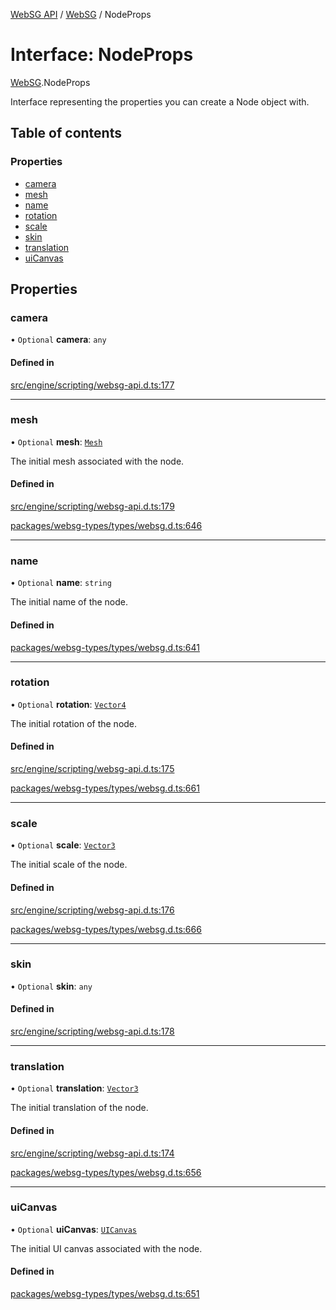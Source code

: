 [WebSG API](../README.md) / [WebSG](../modules/WebSG.md) / NodeProps

# Interface: NodeProps

[WebSG](../modules/WebSG.md).NodeProps

Interface representing the properties you can create a Node object with.

## Table of contents

### Properties

- [camera](WebSG.NodeProps.md#camera)
- [mesh](WebSG.NodeProps.md#mesh)
- [name](WebSG.NodeProps.md#name)
- [rotation](WebSG.NodeProps.md#rotation)
- [scale](WebSG.NodeProps.md#scale)
- [skin](WebSG.NodeProps.md#skin)
- [translation](WebSG.NodeProps.md#translation)
- [uiCanvas](WebSG.NodeProps.md#uicanvas)

## Properties

### camera

• `Optional` **camera**: `any`

#### Defined in

[src/engine/scripting/websg-api.d.ts:177](https://github.com/thirdroom/thirdroom/blob/c8b57e0e/src/engine/scripting/websg-api.d.ts#L177)

___

### mesh

• `Optional` **mesh**: [`Mesh`](../classes/WebSG.Mesh.md)

The initial mesh associated with the node.

#### Defined in

[src/engine/scripting/websg-api.d.ts:179](https://github.com/thirdroom/thirdroom/blob/c8b57e0e/src/engine/scripting/websg-api.d.ts#L179)

[packages/websg-types/types/websg.d.ts:646](https://github.com/thirdroom/thirdroom/blob/c8b57e0e/packages/websg-types/types/websg.d.ts#L646)

___

### name

• `Optional` **name**: `string`

The initial name of the node.

#### Defined in

[packages/websg-types/types/websg.d.ts:641](https://github.com/thirdroom/thirdroom/blob/c8b57e0e/packages/websg-types/types/websg.d.ts#L641)

___

### rotation

• `Optional` **rotation**: [`Vector4`](../classes/WebSG.Vector4.md)

The initial rotation of the node.

#### Defined in

[src/engine/scripting/websg-api.d.ts:175](https://github.com/thirdroom/thirdroom/blob/c8b57e0e/src/engine/scripting/websg-api.d.ts#L175)

[packages/websg-types/types/websg.d.ts:661](https://github.com/thirdroom/thirdroom/blob/c8b57e0e/packages/websg-types/types/websg.d.ts#L661)

___

### scale

• `Optional` **scale**: [`Vector3`](../classes/WebSG.Vector3.md)

The initial scale of the node.

#### Defined in

[src/engine/scripting/websg-api.d.ts:176](https://github.com/thirdroom/thirdroom/blob/c8b57e0e/src/engine/scripting/websg-api.d.ts#L176)

[packages/websg-types/types/websg.d.ts:666](https://github.com/thirdroom/thirdroom/blob/c8b57e0e/packages/websg-types/types/websg.d.ts#L666)

___

### skin

• `Optional` **skin**: `any`

#### Defined in

[src/engine/scripting/websg-api.d.ts:178](https://github.com/thirdroom/thirdroom/blob/c8b57e0e/src/engine/scripting/websg-api.d.ts#L178)

___

### translation

• `Optional` **translation**: [`Vector3`](../classes/WebSG.Vector3.md)

The initial translation of the node.

#### Defined in

[src/engine/scripting/websg-api.d.ts:174](https://github.com/thirdroom/thirdroom/blob/c8b57e0e/src/engine/scripting/websg-api.d.ts#L174)

[packages/websg-types/types/websg.d.ts:656](https://github.com/thirdroom/thirdroom/blob/c8b57e0e/packages/websg-types/types/websg.d.ts#L656)

___

### uiCanvas

• `Optional` **uiCanvas**: [`UICanvas`](../classes/WebSG.UICanvas.md)

The initial UI canvas associated with the node.

#### Defined in

[packages/websg-types/types/websg.d.ts:651](https://github.com/thirdroom/thirdroom/blob/c8b57e0e/packages/websg-types/types/websg.d.ts#L651)
